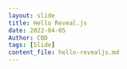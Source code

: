 ```yaml
---
layout: slide
title: Hello Reveal.js
date: 2022-04-05
Author: CBD
tags: [Slide]
content_file: hello-revealjs.md
---
```

